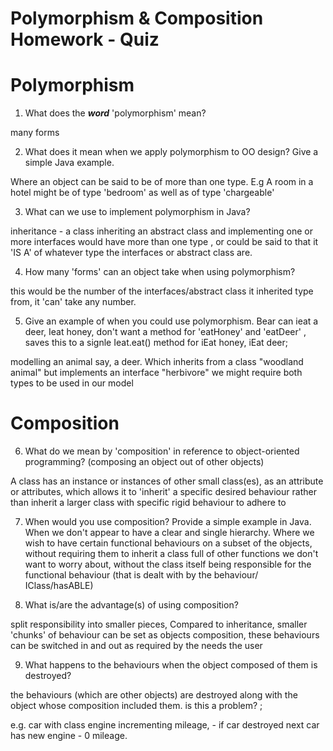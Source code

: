 # Polymorphism & Composition Homework - Quiz

# Polymorphism

1. What does the ___word___ 'polymorphism' mean?

many forms



2. What does it mean when we apply polymorphism to OO design? Give a simple Java example.

Where an object can be said to be of more than one type.
E.g A room in a hotel might be of type 'bedroom' as well as of type 'chargeable'



3. What can we use to implement polymorphism in Java?

inheritance - a class inheriting an abstract class and implementing one or more interfaces would have more than one type , or could be said to that it 'IS A' of whatever type the interfaces or abstract class are.

4. How many 'forms' can an object take when using polymorphism?

this would be the number of the interfaces/abstract class it inherited type from, it 'can' take any number.

5. Give an example of when you could use polymorphism.
Bear can ieat a deer, Ieat  honey, don't want a method for 'eatHoney' and 'eatDeer' , saves this to a signle Ieat.eat() method for iEat honey, iEat deer;

modelling an animal say, a deer. Which inherits from a
class "woodland animal" but implements an interface "herbivore"
we might require both types to be used in our model



# Composition

6. What do we mean by 'composition' in reference to object-oriented programming?
(composing an object out of other objects)

A class has an instance or instances of other small class(es), as an attribute or attributes, which allows it to 'inherit' a specific desired behaviour rather than inherit a larger class with specific rigid behaviour to adhere to

7. When would you use composition? Provide a simple example in Java.
When we don't appear to have a clear and single hierarchy. Where we wish to have certain functional behaviours on a subset of the objects, without requiring them to inherit a class full of other functions we don't want to worry about, without the class itself being responsible for the functional behaviour (that is dealt with by the behaviour/ IClass/hasABLE)


8. What is/are the advantage(s) of using composition?

split responsibility into smaller pieces,
Compared to inheritance, smaller 'chunks' of behaviour can be set as objects composition, these behaviours can be switched in and out as required by the needs the user

9. What happens to the behaviours when the object composed of them is destroyed?


the behaviours (which are other objects) are destroyed along with the object whose composition included them.
is this a problem? ;

e.g. car with class engine incrementing mileage, - if car destroyed next car has new engine - 0 mileage.
